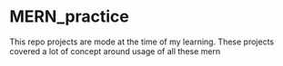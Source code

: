# MERN_practice
This repo projects are mode at the time of my learning. These projects covered a lot of concept around usage of all these mern
